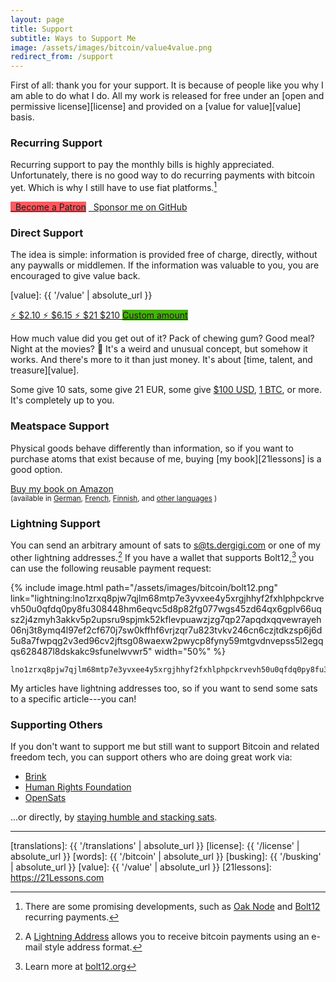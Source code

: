 ```yaml
---
layout: page
title: Support
subtitle: Ways to Support Me
image: /assets/images/bitcoin/value4value.png
redirect_from: /support
---
```


First of all: thank you for your support. It is because of people like you why I
am able to do what I do. All my work is released for free under an [open and
permissive license][license] and provided on a [value for value][value] basis.

### Recurring Support

Recurring support to pay the monthly bills is highly appreciated. Unfortunately,
there is no good way to do recurring payments with bitcoin yet. Which is why I
still have to use fiat platforms.[^fn-oak]

<div class="action-buttons">
  <div class="button button-black button-medium">
    <a href="https://patreon.com/dergigi" style="background-color: #ff5a60;"><i class="fab fa-patreon"></i> &nbsp; Become a Patron</a>
    <a href="https://github.com/sponsors/dergigi"><i class="fab fa-github"></i> &nbsp; Sponsor me on GitHub</a>
  </div>
</div>

[^fn-oak]: There are some promising developments, such as [Oak Node](https://oak-node.net/doc/trunk/README.md) and [Bolt12](https://bolt12.org/ux-design#reusable-payment-requests) recurring payments.

### Direct Support

The idea is simple: information is provided free of charge, directly, without
any paywalls or middlemen. If the information was valuable to you, you are
encouraged to give value back.

[value]: {{ '/value' | absolute_url }}

<div class="action-buttons">
  <div class="button button-blue button-medium">
    <a href="https://ts.dergigi.com/api/v1/invoices?storeId=3WkiYEG5DaQv7Ak5M2UjUi1pe5FFTPyNF1yAE9CVLNJn&orderId=V4V-2&checkoutDesc=Value+for+Value%3A+Give+as+much+as+it+is+worth+to+you.&currency=USD&price=2.10">
      ⚡ $2.10
    </a>
    <a href="https://ts.dergigi.com/api/v1/invoices?storeId=3WkiYEG5DaQv7Ak5M2UjUi1pe5FFTPyNF1yAE9CVLNJn&orderId=V4V-6&checkoutDesc=Value+for+Value%3A+Give+as+much+as+it+is+worth+to+you.&currency=USD&price=6.15">
      ⚡ $6.15
    </a>
    <a href="https://ts.dergigi.com/api/v1/invoices?storeId=3WkiYEG5DaQv7Ak5M2UjUi1pe5FFTPyNF1yAE9CVLNJn&orderId=V4V-21&checkoutDesc=Value+for+Value%3A+Give+as+much+as+it+is+worth+to+you.&currency=USD&price=21">
      ⚡ $21
    </a>
    <a href="https://ts.dergigi.com/api/v1/invoices?storeId=3WkiYEG5DaQv7Ak5M2UjUi1pe5FFTPyNF1yAE9CVLNJn&orderId=V4V-210&checkoutDesc=Value+for+Value%3A+Give+as+much+as+it+is+worth+to+you.&currency=USD&price=210">
      $210
    </a>
    <a style="background-color: #46B00C;" href="https://ts.dergigi.com/api/v1/invoices?storeId=3WkiYEG5DaQv7Ak5M2UjUi1pe5FFTPyNF1yAE9CVLNJn&orderId=V4V&checkoutDesc=Value+for+Value%3A+Give+as+much+as+it+is+worth+to+you.&currency=USD">
      Custom amount
    </a>
  </div>
</div>

How much value did you get out of it? Pack of chewing gum? Good meal? Night at
the movies? 🍿 It's a weird and unusual concept, but somehow it works. And
there's more to it than just money. It's about [time, talent, and treasure][value].

Some give 10 sats, some give 21 EUR, some give [$100 USD][100], [1 BTC][1btc], or more. It's
completely up to you.

[100]: https://ts.dergigi.com/api/v1/invoices?storeId=3WkiYEG5DaQv7Ak5M2UjUi1pe5FFTPyNF1yAE9CVLNJn&orderId=V4V-100&checkoutDesc=Value+for+Value%3A+Give+as+much+as+it+is+worth+to+you.&currency=USD&price=100

[1btc]: https://ts.dergigi.com/api/v1/invoices?storeId=3WkiYEG5DaQv7Ak5M2UjUi1pe5FFTPyNF1yAE9CVLNJn&orderId=V4V-1BTC&checkoutDesc=Value+for+Value%3A+Give+as+much+as+it+is+worth+to+you.&currency=BTC&price=1

<a id="recurring"></a>

### Meatspace Support

Physical goods behave differently than information, so if you want to purchase
atoms that exist because of me, buying [my book][21lessons] is a good option.

<div class="action-buttons">
  <div class="button button-orange button-medium">
    <a href="https://amzn.to/2Wa4qJo">Buy my book on Amazon</a>
  </div>
  <small>
  (available in
    <a href="https://amzn.to/2AtlfWZ">German</a>,
    <a href="https://amzn.to/3DUxs1O">French</a>,
    <a href="https://amzn.to/2WYYkKL">Finnish</a>, and
    <a href="https://21lessons.com/translations">other languages</a>
    )
  </small>
</div>

<a id="lightning"></a>

### Lightning Support

You can send an arbitrary amount of sats to [s@ts.dergigi.com][sats] or one of
my other lightning addresses.[^ln-addr] If you have a wallet that supports
Bolt12,[^ln-bolt12] you can use the following reusable payment request:

{% include image.html path="/assets/images/bitcoin/bolt12.png" link="lightning:lno1zrxq8pjw7qjlm68mtp7e3yvxee4y5xrgjhhyf2fxhlphpckrvevh50u0qfdq0py8fu308448hm6eqvc5d8p82fg077wgs45zd64qx6gplv66uqsz2j4zmyh3akkv5p2upsru9spjmk52kflevpuawzjzg7qp27apqdxqqvewrayeh06nj3t8ymq4l97ef2cf670j7sw0kffhf6vrjzqr7u823tvkv246cn6czjtdkzsp6j6d5u8a7fwpqg2v3ed96cv2jftsg08waexw2pwycp8fyny59mtgvdnvepss5l2egqqs628487l8dskakc9sfunelwvwr5" width="50%" %}

```
lno1zrxq8pjw7qjlm68mtp7e3yvxee4y5xrgjhhyf2fxhlphpckrvevh50u0qfdq0py8fu308448hm6eqvc5d8p82fg077wgs45zd64qx6gplv66uqsz2j4zmyh3akkv5p2upsru9spjmk52kflevpuawzjzg7qp27apqdxqqvewrayeh06nj3t8ymq4l97ef2cf670j7sw0kffhf6vrjzqr7u823tvkv246cn6czjtdkzsp6j6d5u8a7fwpqg2v3ed96cv2jftsg08waexw2pwycp8fyny59mtgvdnvepss5l2egqqs628487l8dskakc9sfunelwvwr5
```

My articles have lightning addresses too, so if you want to send some sats to a
specific article---you can!

[sats]: lightning:s@ts.dergigi.com

### Supporting Others

If you don't want to support me but still want to support Bitcoin and related
freedom tech, you can support others who are doing great work via:

- [Brink](https://brink.dev/donate)
- [Human Rights Foundation](https://hrf.org/btc)
- [OpenSats](https://opensats.org/donate)

...or directly, by [staying humble and stacking sats](/family).

---

[translations]: {{ '/translations' | absolute_url }}
[license]: {{ '/license' | absolute_url }}
[words]: {{ '/bitcoin' | absolute_url }}
[busking]: {{ '/busking' | absolute_url }}
[value]: {{ '/value' | absolute_url }}
[21lessons]: https://21Lessons.com

[^ln-addr]: A [Lightning Address](https://lightningaddress.com/) allows you to receive bitcoin payments using an e-mail style address format.
[^ln-bolt12]: Learn more at [bolt12.org](https://bolt12.org/)